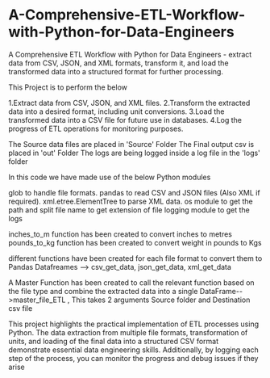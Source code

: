 # A-Comprehensive-ETL-Workflow-with-Python-for-Data-Engineers
A Comprehensive ETL Workflow with Python for Data Engineers -  extract data from CSV, JSON, and XML formats, transform it, and load the transformed data into a structured format for further processing.

This Project is to perform the below

1.Extract data from CSV, JSON, and XML files.
2.Transform the extracted data into a desired format, including unit conversions.
3.Load the transformed data into a CSV file for future use in databases.
4.Log the progress of ETL operations for monitoring purposes.

The Source data files are placed in 'Source' Folder
The Final output csv is placed in 'out' Folder
The logs are being logged inside a log file in the 'logs' folder

In this code we have made use of the below Python modules

glob to handle file formats.
pandas to read CSV and JSON files (Also XML if required).
xml.etree.ElementTree to parse XML data.
os module to get the path and split file name to get extension of file
logging module to get the logs


inches_to_m function has been created to convert inches to metres
pounds_to_kg function has been created to convert weight in pounds to Kgs

different functions have been created for each file format to convert them to Pandas Datafreames --> csv_get_data, json_get_data, xml_get_data

A Master Function has been created to call the relevant function based on the file type and combine the extracted data into a single DataFrame-->master_file_ETL , This takes 2 arguments Source folder and Destination csv file

This project highlights the practical implementation of ETL processes using Python. The data extraction from multiple file formats, transformation of units, and loading of the final data into a structured CSV format demonstrate essential data engineering skills. Additionally, by logging each step of the process, you can monitor the progress and debug issues if they arise


